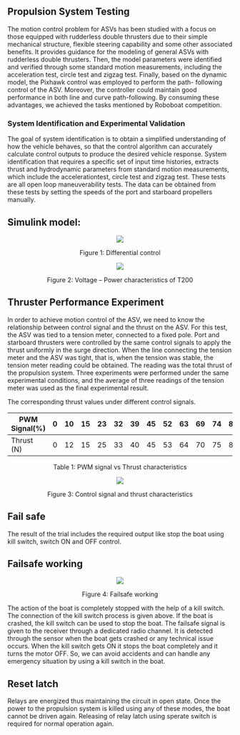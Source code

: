 <h2>Propulsion System Testing</h2>
The motion control problem for ASVs has been
studied with a focus on those equipped with rudderless double
thrusters due to their simple mechanical structure, flexible
steering capability and some other associated benefits. It
provides guidance for the modeling of general ASVs with
rudderless double thrusters. Then, the model parameters were
identified and verified through some standard motion
measurements, including the acceleration test, circle test and
zigzag test. Finally, based on the dynamic model, the Pixhawk
control was employed to perform the path- following control
of the ASV. Moreover, the controller could maintain good
performance in both line and curve path-following. By
consuming these advantages, we achieved the tasks mentioned
by Roboboat competition.
<h3>System Identification and Experimental Validation</h3>The goal of system identification is to obtain a
simplified understanding of how the vehicle behaves, so that
the control algorithm can accurately calculate control outputs
to produce the desired vehicle response. System identification
that requires a specific set of input time histories, extracts
thrust and hydrodynamic parameters from standard motion
measurements, which include the accelerationtest, circle
test and zigzag test. These tests are all open loop
maneuverability tests. The data can be obtained from these
tests by setting the speeds of the port and starboard
propellers manually.
<h2>Simulink model:</h2>
<div align="center">
    <img src="https://user-images.githubusercontent.com/109530150/230296049-5088ccfa-0fb3-4d4f-90f1-080cee49c224.png">
  <p>Figure 1: Differential control</p>
</div>
<div align="center">
    <img src="https://user-images.githubusercontent.com/109530150/230296216-2a2a0489-547e-4067-b924-a28248d2c9ee.png">
  <p>Figure 2: Voltage – Power characteristics of T200</p>
</div>
<h2>Thruster Performance Experiment</h2>
In order to achieve motion control of the ASV, we
need to know the relationship between control signal and the
thrust on the ASV. For this test, the ASV was tied to a tension
meter, connected to a fixed pole. Port and starboard thrusters
were controlled by the same control signals to apply the thrust
uniformly in the surge direction. When the line connecting the
tension meter and the ASV was tight, that is, when the tension
was stable, the tension meter reading could be obtained. The
reading was the total thrust of the propulsion system. Three
experiments were performed under the same experimental
conditions, and the average of three readings of the tension
meter was used as the final experimental result.

The corresponding thrust values under different control
signals.

|PWM Signal(%)| 0 |10 |15 |23 |32 |39 |45| 52 |63 |69| 74 |81| 92| 99|
|-|-|-|-|-|-|-|-|-|-|-|-|-|-|-|
|Thrust (N) |0| 12| 15| 25 |33| 40| 45 |53| 64 |70| 75 |80| 93| 100|

<p align="center">Table 1: PWM signal vs Thrust characteristics</p>

<div align="center">
    <img src="https://user-images.githubusercontent.com/109530150/230297618-b6f9203b-d050-4bb8-986d-5b810f14a8d5.png">
  <p>Figure 3: Control signal and thrust characteristics</p>
</div>

<h2>Fail safe</h2>
The result of the trial includes the required output like
stop the boat using kill switch, switch ON and OFF control.

<h2>Failsafe working</h2>
<div align="center">
    <img src="https://user-images.githubusercontent.com/109530150/230298406-fc45ef1a-2e20-458a-b6e9-48dd01d471af.png">
  <p>Figure 4: Failsafe working</p>
</div>

The action of the boat is completely stopped with the
help of a kill switch. The connection of the kill switch process is
given above. If the boat is crashed, the kill switch can be used to
stop the boat. The failsafe signal is given to the receiver through
a dedicated radio channel.
It is detected through the sensor when the boat gets crashed or any
technical issue occurs. When the kill switch gets ON it stops the
boat completely and it turns the motor OFF. So, we can avoid
accidents and can handle any emergency situation by using a kill
switch in the boat.
<h2>Reset latch</h2>
Relays are energized thus maintaining the circuit in open state.
Once the power to the propulsion system is killed using any of
these modes, the boat cannot be driven again. Releasing of relay
latch using sperate switch is required for normal operation again.



